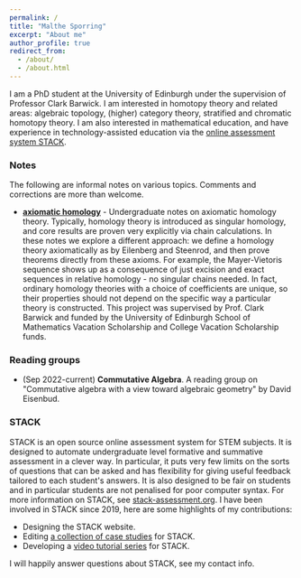 ```yaml
---
permalink: /
title: "Malthe Sporring"
excerpt: "About me"
author_profile: true
redirect_from: 
  - /about/
  - /about.html
---
```


I am a PhD student at the University of Edinburgh under the supervision of Professor Clark Barwick. I am interested in homotopy theory and related areas: algebraic topology, (higher) category theory, stratified and chromatic homotopy theory. I am also interested in mathematical education, and have experience in technology-assisted education via the [online assessment system STACK](https://stack-assessment.org/).

### Notes
The following are informal notes on various topics. Comments and corrections are more than welcome.
* [**axiomatic homology**](https://raw.githubusercontent.com/malthefogsporring/homology/main/main.pdf) - Undergraduate notes on axiomatic homology theory. Typically, homology theory is introduced as singular homology, and core results are proven very explicitly via chain calculations. In these notes we explore a different approach: we define a homology theory axiomatically as by Eilenberg and Steenrod, and then prove theorems directly from these axioms. For example, the Mayer-Vietoris sequence shows up as a consequence of just excision and exact sequences in relative homology - no singular chains needed. In fact, ordinary homology theories with a choice of coefficients are unique, so their properties should not depend on the specific way a particular theory is constructed. This project was supervised by Prof. Clark Barwick and funded by the University of Edinburgh School of Mathematics Vacation Scholarship and College Vacation Scholarship funds.

### Reading groups
* (Sep 2022-current) **Commutative Algebra**. A reading group on "Commutative algebra with a view toward algebraic geometry" by David Eisenbud.

### STACK
STACK is an open source online assessment system for STEM subjects. It is designed to automate undergraduate level formative and summative assessment in a clever way. In particular, it puts very few limits on the sorts of questions that can be asked and has flexibility for giving useful feedback tailored to each student's answers. It is also designed to be fair on students and in particular students are not penalised for poor computer syntax. For more information on STACK, see [stack-assessment.org](https://stack-assessment.org/). I have been involved in STACK since 2019, here are some highlights of my contributions:
* Designing the STACK website.
* Editing [a collection of case studies](https://docs.stack-assessment.org/content/2019-cate-case-studies.pdf) for STACK.
* Developing a [video tutorial series](http://docs.stack-assessment.org/en/Authoring/Authoring_quick_start/) for STACK.

I will happily answer questions about STACK, see my contact info.
